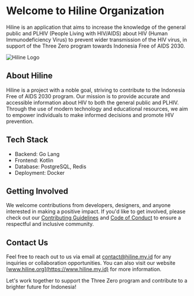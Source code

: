 # Welcome to Hiline Organization

Hiline is an application that aims to increase the knowledge of the general public and PLHIV (People Living with HIV/AIDS) about HIV (Human Immunodeficiency Virus) to prevent wider transmission of the HIV virus, in support of the Three Zero program towards Indonesia Free of AIDS 2030.

![Hiline Logo](link_to_logo_image.png)

## About Hiline

Hiline is a project with a noble goal, striving to contribute to the Indonesia Free of AIDS 2030 program. Our mission is to provide accurate and accessible information about HIV to both the general public and PLHIV. Through the use of modern technology and educational resources, we aim to empower individuals to make informed decisions and promote HIV prevention.

## Tech Stack

- Backend: Go Lang
- Frontend: Kotlin
- Database: PostgreSQL, Redis
- Deployment: Docker

## Getting Involved

We welcome contributions from developers, designers, and anyone interested in making a positive impact. If you'd like to get involved, please check out our [Contributing Guidelines](CONTRIBUTING.md) and [Code of Conduct](CODE_OF_CONDUCT.md) to ensure a respectful and inclusive community.

## Contact Us

Feel free to reach out to us via email at [contact@hiline.my.id](mailto:contact@hiline.my.id) for any inquiries or collaboration opportunities. You can also visit our website [www.hiline.org](https://www.hiline.my.id) for more information.

Let's work together to support the Three Zero program and contribute to a brighter future for Indonesia!

